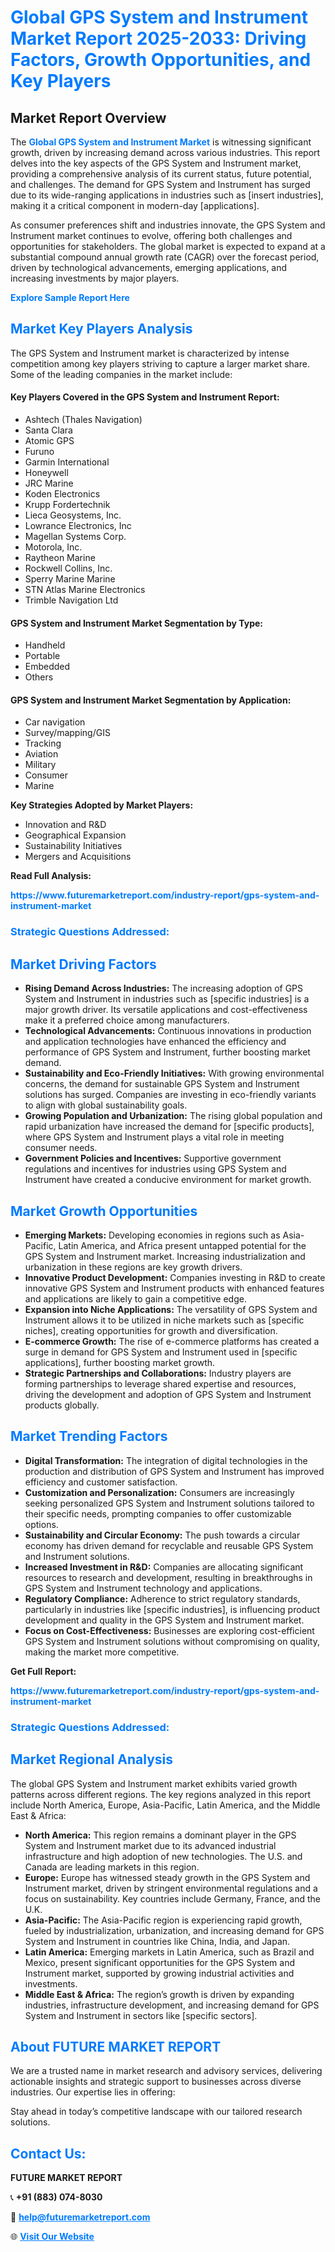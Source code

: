 <h1 style="color: #007BFF;">Global GPS System and Instrument Market Report 2025-2033: Driving Factors, Growth Opportunities, and Key Players</h1>

<section id="overview">
<h2>Market Report Overview</h2>
<p>The <a href="https://www.futuremarketreport.com/industry-report/gps-system-and-instrument-market" style="color: #007BFF; text-decoration: none;"><strong>Global GPS System and Instrument Market</strong></a> is witnessing significant growth, driven by increasing demand across various industries. This report delves into the key aspects of the GPS System and Instrument market, providing a comprehensive analysis of its current status, future potential, and challenges. The demand for GPS System and Instrument has surged due to its wide-ranging applications in industries such as [insert industries], making it a critical component in modern-day [applications].</p>
<p>As consumer preferences shift and industries innovate, the GPS System and Instrument market continues to evolve, offering both challenges and opportunities for stakeholders. The global market is expected to expand at a substantial compound annual growth rate (CAGR) over the forecast period, driven by technological advancements, emerging applications, and increasing investments by major players.</p>
</section>

<section id="overview">
<p><a href="https://www.futuremarketreport.com/request-sample/reportId=52906" style="color: #007BFF; text-decoration: none;"><strong>Explore Sample Report Here</strong></a></p>
</section>

<section id="key-players">
<h2 style="color: #007BFF;">Market Key Players Analysis</h2>
<p>The GPS System and Instrument market is characterized by intense competition among key players striving to capture a larger market share. Some of the leading companies in the market include:</p>
<h4>Key Players Covered in the GPS System and Instrument Report:</h4>
<ul><li>Ashtech (Thales Navigation)</li><li>Santa Clara</li><li>Atomic GPS</li><li>Furuno</li><li>Garmin International</li><li>Honeywell</li><li>JRC Marine</li><li>Koden Electronics</li><li>Krupp Fordertechnik</li><li>Lieca Geosystems, Inc.</li><li>Lowrance Electronics, Inc</li><li>Magellan Systems Corp.</li><li>Motorola, Inc.</li><li>Raytheon Marine</li><li>Rockwell Collins, Inc.</li><li>Sperry Marine Marine</li><li>STN Atlas Marine Electronics</li><li>Trimble Navigation Ltd</li></ul>
<h4>GPS System and Instrument Market Segmentation by Type:</h4>
<ul><li>Handheld</li><li>Portable</li><li>Embedded</li><li>Others</li></ul>

<h4>GPS System and Instrument Market Segmentation by Application:</h4>
<ul><li>Car navigation</li><li>Survey/mapping/GIS</li><li>Tracking</li><li>Aviation</li><li>Military</li><li>Consumer</li><li>Marine</li></ul>
<p><strong>Key Strategies Adopted by Market Players:</strong></p>
<ul>
<li>Innovation and R&D</li>
<li>Geographical Expansion</li>
<li>Sustainability Initiatives</li>
<li>Mergers and Acquisitions</li>
</ul>
</section>

<section>
<p><strong>Read Full Analysis: </strong></p><a href="https://www.futuremarketreport.com/industry-report/gps-system-and-instrument-market" style="color: #007BFF; text-decoration: none;"><strong>https://www.futuremarketreport.com/industry-report/gps-system-and-instrument-market</strong></a>
<h3 style="color: #007BFF;">Strategic Questions Addressed:</h3>
</section>

<section id="driving-factors">
<h2 style="color: #007BFF;">Market Driving Factors</h2>
<ul>
<li><strong>Rising Demand Across Industries:</strong> The increasing adoption of GPS System and Instrument in industries such as [specific industries] is a major growth driver. Its versatile applications and cost-effectiveness make it a preferred choice among manufacturers.</li>
<li><strong>Technological Advancements:</strong> Continuous innovations in production and application technologies have enhanced the efficiency and performance of GPS System and Instrument, further boosting market demand.</li>
<li><strong>Sustainability and Eco-Friendly Initiatives:</strong> With growing environmental concerns, the demand for sustainable GPS System and Instrument solutions has surged. Companies are investing in eco-friendly variants to align with global sustainability goals.</li>
<li><strong>Growing Population and Urbanization:</strong> The rising global population and rapid urbanization have increased the demand for [specific products], where GPS System and Instrument plays a vital role in meeting consumer needs.</li>
<li><strong>Government Policies and Incentives:</strong> Supportive government regulations and incentives for industries using GPS System and Instrument have created a conducive environment for market growth.</li>
</ul>
</section>

<section id="growth-opportunities">
<h2 style="color: #007BFF;">Market Growth Opportunities</h2>
<ul>
<li><strong>Emerging Markets:</strong> Developing economies in regions such as Asia-Pacific, Latin America, and Africa present untapped potential for the GPS System and Instrument market. Increasing industrialization and urbanization in these regions are key growth drivers.</li>
<li><strong>Innovative Product Development:</strong> Companies investing in R&D to create innovative GPS System and Instrument products with enhanced features and applications are likely to gain a competitive edge.</li>
<li><strong>Expansion into Niche Applications:</strong> The versatility of GPS System and Instrument allows it to be utilized in niche markets such as [specific niches], creating opportunities for growth and diversification.</li>
<li><strong>E-commerce Growth:</strong> The rise of e-commerce platforms has created a surge in demand for GPS System and Instrument used in [specific applications], further boosting market growth.</li>
<li><strong>Strategic Partnerships and Collaborations:</strong> Industry players are forming partnerships to leverage shared expertise and resources, driving the development and adoption of GPS System and Instrument products globally.</li>
</ul>
</section>

<section id="trending-factors">
<h2 style="color: #007BFF;">Market Trending Factors</h2>
<ul>
<li><strong>Digital Transformation:</strong> The integration of digital technologies in the production and distribution of GPS System and Instrument has improved efficiency and customer satisfaction.</li>
<li><strong>Customization and Personalization:</strong> Consumers are increasingly seeking personalized GPS System and Instrument solutions tailored to their specific needs, prompting companies to offer customizable options.</li>
<li><strong>Sustainability and Circular Economy:</strong> The push towards a circular economy has driven demand for recyclable and reusable GPS System and Instrument solutions.</li>
<li><strong>Increased Investment in R&D:</strong> Companies are allocating significant resources to research and development, resulting in breakthroughs in GPS System and Instrument technology and applications.</li>
<li><strong>Regulatory Compliance:</strong> Adherence to strict regulatory standards, particularly in industries like [specific industries], is influencing product development and quality in the GPS System and Instrument market.</li>
<li><strong>Focus on Cost-Effectiveness:</strong> Businesses are exploring cost-efficient GPS System and Instrument solutions without compromising on quality, making the market more competitive.</li>
</ul>
</section>

<section>
<p><strong>Get Full Report: </strong></p><a href="https://www.futuremarketreport.com/industry-report/gps-system-and-instrument-market" style="color: #007BFF; text-decoration: none;"><strong>https://www.futuremarketreport.com/industry-report/gps-system-and-instrument-market</strong></a>
<h3 style="color: #007BFF;">Strategic Questions Addressed:</h3>
</section>


<section id="regional-analysis">
<h2 style="color: #007BFF;">Market Regional Analysis</h2>
<p>The global GPS System and Instrument market exhibits varied growth patterns across different regions. The key regions analyzed in this report include North America, Europe, Asia-Pacific, Latin America, and the Middle East & Africa:</p>
<ul>
<li><strong>North America:</strong> This region remains a dominant player in the GPS System and Instrument market due to its advanced industrial infrastructure and high adoption of new technologies. The U.S. and Canada are leading markets in this region.</li>
<li><strong>Europe:</strong> Europe has witnessed steady growth in the GPS System and Instrument market, driven by stringent environmental regulations and a focus on sustainability. Key countries include Germany, France, and the U.K.</li>
<li><strong>Asia-Pacific:</strong> The Asia-Pacific region is experiencing rapid growth, fueled by industrialization, urbanization, and increasing demand for GPS System and Instrument in countries like China, India, and Japan.</li>
<li><strong>Latin America:</strong> Emerging markets in Latin America, such as Brazil and Mexico, present significant opportunities for the GPS System and Instrument market, supported by growing industrial activities and investments.</li>
<li><strong>Middle East & Africa:</strong> The region’s growth is driven by expanding industries, infrastructure development, and increasing demand for GPS System and Instrument in sectors like [specific sectors].</li>
</ul>
</section>

<footer>
<h2 style="color: #007BFF;">About FUTURE MARKET REPORT</h2>
<p>We are a trusted name in market research and advisory services, delivering actionable insights and strategic support to businesses across diverse industries. Our expertise lies in offering:</p>

<p>Stay ahead in today’s competitive landscape with our tailored research solutions.</p>

<h2 style="color: #007BFF;">Contact Us:</h2>
<p><strong>FUTURE MARKET REPORT</strong></p>
<p>📞 <strong>+91 (883) 074-8030</strong></p>
<p>📧 <strong><a href="mailto:help@futuremarketreport.com" style="color: #007BFF;">help@futuremarketreport.com</a></strong></p>
<p>🌐 <strong><a href="https://www.futuremarketreport.com/" style="color: #007BFF;">Visit Our Website</a></strong></p>
</footer>